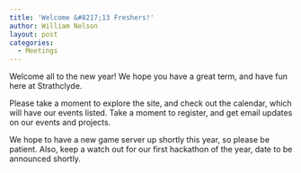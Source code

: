 ```yaml
---
title: 'Welcome &#8217;13 Freshers!'
author: William Nelson
layout: post
categories:
  - Meetings
---
```

Welcome all to the new year! We hope you have a great term, and have fun here at Strathclyde.

Please take a moment to explore the site, and check out the calendar, which will have our events listed. Take a moment to register, and get email updates on our events and projects.

We hope to have a new game server up shortly this year, so please be patient. Also, keep a watch out for our first hackathon of the year, date to be announced shortly.